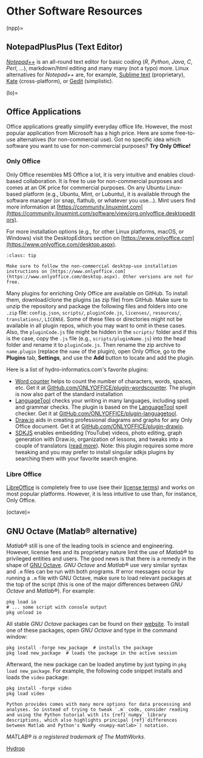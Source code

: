 # Other Software Resources

(npp)=
## NotepadPlusPlus (Text Editor)
[*Notepad++*](https://notepad-plus-plus.org/) is an all-round text editor for basic coding (*R*, *Python*, *Java*, *C*, *Perl*, ...), markdown/html editing and many many (not a typo) more. Linux alternatives for *Notepad++* are, for example, [Sublime text](https://www.sublimetext.com/) (proprietary), [Kate](https://kate-editor.org/) (cross-platform), or [Gedit](https://help.gnome.org/users/gedit/stable/) (simplistic).

(lo)=
## Office Applications

Office applications greatly simplify everyday office life. However, the most popular application from Microsoft has a high price. Here are some free-to-use alternatives (for non-commercial use). Got no specific idea which software you want to use for non-commercial purposes? **Try Only Office!**

### Only Office

Only Office resembles MS Office a lot, it is very intuitive and enables cloud-based collaboration. It is free to use for non-commercial purposes and comes at an OK price for commercial purposes. On any Ubuntu Linux-based platform (e.g., Ubuntu, Mint, or Lubuntu), it is available through the software manager (or snap, flathub, or whatever you use...). Mint users find more information at [https://community.linuxmint.com](https://community.linuxmint.com/software/view/org.onlyoffice.desktopeditors).

For more installation options (e.g., for other Linux platforms, macOS, or Windows) visit the DesktopEditors section on [https://www.onlyoffice.com](https://www.onlyoffice.com/desktop.aspx).

```{admonition} Look for DesktopEditors to use Only Office for free
:class: tip

Make sure to follow the non-commercial desktop-use installation instructions on [https://www.onlyoffice.com](https://www.onlyoffice.com/desktop.aspx). Other versions are not for free.
```

Many plugins for enriching Only Office are available on GitHub. To install them, download/clone the plugins (as zip file) from GitHub. Make sure to unzip the repository and package the following files and folders into one `.zip` file: `config.json`, `scripts/`, `pluginCode.js`, `licenses/`, `resources/`, `translations/`, `LICENSE`. Some of these files or directories might not be available in all plugin repos, which you may want to omit in these cases. Also, the `pluginCode.js` file might be hidden in the `scripts/` folder and if this is the case, copy the `.js` file (e.g., `scripts/pluginName.js`) into the head folder and rename it to `pluginCode.js`. Then rename the zip archive to `name.plugin` (replace the `name` of the plugin), open Only Office, go to the **Plugins** tab, **Settings**, and use the **Add** button to locate and add the plugin.


Here is a list of hydro-informatics.com's favorite plugins:

* [Word counter](https://www.onlyoffice.com/en/app-directory/word-counter) helps to count the number of characters, words, spaces, etc. Get it at [GitHub.com/ONLYOFFICE/plugin-wordscounter](https://github.com/ONLYOFFICE/plugin-wordscounter). The plugin is now also part of the standard installation
* [LanguageTool](https://www.onlyoffice.com/app-directory/languagetool) checks your writing in many languages, including spell and grammar checks. The plugin is based on the [LanguageTool](https://languagetool.org/) spell checker. Get it at [GitHub.com/ONLYOFFICE/plugin-languagetool](https://github.com/ONLYOFFICE/plugin-languagetool).
* [Draw.io](https://www.onlyoffice.com/blog/2022/03/onlyoffice-integrates-draw-io/) aids in creating professional diagrams and graphs for any Only Office document. Get it at [GitHub.com/ONLYOFFICE/plugin-drawio](https://github.com/ONLYOFFICE/plugin-drawio).
* [SDKJS](https://github.com/ONLYOFFICE/sdkjs-plugins) enables embedding (YouTube) videos, photo editing, graph generation with Draw.io, organization of lessons, and tweaks into a couple of translators ([read more](https://www.onlyoffice.com/blog/2022/08/best-onlyoffice-plugins-for-online-educators/)). Note: this plugin requires some more tweaking and you may prefer to install singular sdkjs plugins by searching them with your favorite search engine.


### Libre Office

[LibreOffice][libreoffice] is completely free to use (see their [license terms](https://www.libreoffice.org/about-us/licenses)) and works on most popular platforms. However, it is less intuitive to use than, for instance, Only Office.

(octave)=
## GNU Octave (Matlab&reg; alternative)
*Matlab*&reg; still is one of the leading tools in science and engineering. However, license fees and its proprietary nature limit the use of *Matlab*&reg; to privileged entities and users. The good news is that there is a remedy in the shape of [GNU Octave](https://www.gnu.org/software/octave/). *GNU Octave* and *Matlab*&reg; use very similar syntax and `.m` files can be run with both programs.
If error messages occur by running a `.m` file with GNU Octave, make sure to load relevant packages at the top of the script (this is one of the major differences between *GNU Octave* and *Matlab*&reg;). For example:

```
pkg load io
# ... some script with console output
pkg unload io
```

All stable *GNU Octave* packages can be found on their [website](https://octave.sourceforge.io/packages.php). To install one of these packages, open *GNU Octave* and type in the command window:

```
pkg install -forge new_package  # installs the package
pkg load new_package  # loads the package in the active session
```

 Afterward, the new package can be loaded anytime by just typing in `pkg load new_package`. For example, the following code snippet installs and loads the `video` package:

 ```
pkg install -forge video
pkg load video
```

```{tip}
Python provides comes with many more options for data processing and analyses. So instead of trying to tweak `.m` code, consider reading and using the Python tutorial with its {ref}`numpy` library descriptions, which also highlights principal {ref}`differences between Matlab and Python's NumPy <numpy-matlab>`) notation.
```

*MATLAB&reg; is a registered trademark of The MathWorks.*


[Hydrop](https://bwsyncandshare.kit.edu/s/CjrWzDCfpemMQTg)


[libreoffice]: https://www.libreoffice.org/
